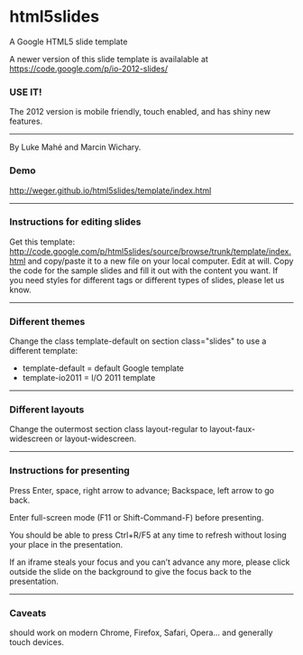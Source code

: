 html5slides
===========

A Google HTML5 slide template   

A newer version of this slide template is availalable at https://code.google.com/p/io-2012-slides/

### USE IT!
The 2012 version is mobile friendly, touch enabled, and has shiny new features.
<hr />

By Luke Mahé and Marcin Wichary.

### Demo
http://weger.github.io/html5slides/template/index.html

<hr />

### Instructions for editing slides
Get this template: http://code.google.com/p/html5slides/source/browse/trunk/template/index.html and copy/paste it to a new file on your local computer.
Edit at will. Copy the code for the sample slides and fill it out with the content you want.
If you need styles for different tags or different types of slides, please let us know.
<hr />

### Different themes
Change the class template-default on section class="slides" to use a different template:

*   template-default = default Google template
*   template-io2011 = I/O 2011 template

<hr />

### Different layouts
Change the outermost section class layout-regular to layout-faux-widescreen or layout-widescreen.
<hr />

### Instructions for presenting
Press Enter, space, right arrow to advance; Backspace, left arrow to go back.

Enter full-screen mode (F11 or Shift-Command-F) before presenting.

You should be able to press Ctrl+R/F5 at any time to refresh without losing your place in the presentation.

If an iframe steals your focus and you can’t advance any more, please click outside the slide on the background to give the focus back to the presentation.
<hr />

### Caveats
should work on modern Chrome, Firefox, Safari, Opera… and generally touch devices.
